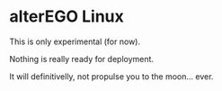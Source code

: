 # alterEGO Linux

This is only experimental (for now).

Nothing is really ready for deployment.

It will definitivelly, not propulse you to the moon... ever.
